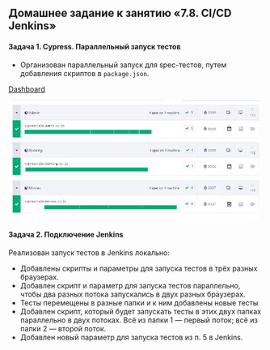 ## Домашнее задание к занятию «7.8. CI/CD Jenkins»

#### Задача 1. Cypress. Параллельный запуск тестов

- Организован параллельный запуск для spec-тестов, путем добавления скриптов в `package.json`.

[Dashboard](https://cloud.cypress.io/projects/eiggto/runs/14/specs)

![result](image-1.png)

#### Задача 2. Подключение Jenkins
  Реализован запуск тестов в Jenkins локально:  

- Добавлены скрипты и параметры для запуска тестов в трёх разных браузерах.
- Добавлен скрипт и параметр для запуска тестов параллельно, чтобы два разных потока запускались в двух разных браузерах.
- Тесты перемещены в разные папки и к ним добавлены новые тесты
- Добавлен скрипт, который будет запускать тесты в этих двух папках параллельно в двух потоках. Всё из папки 1 — первый поток; всё из папки 2 — второй поток.
- Добавлен новый параметр для запуска тестов из п. 5 в Jenkins.


